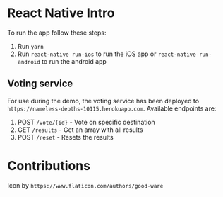 # React Native Intro

To run the app follow these steps:

1.  Run `yarn`
2.  Run `react-native run-ios` to run the iOS app or `react-native run-android` to run the android app

## Voting service

For use during the demo, the voting service has been deployed to `https://nameless-depths-10115.herokuapp.com`.
Available endpoints are:

1.  POST `/vote/{id}` - Vote on specific destination
2.  GET `/results` - Get an array with all results
3.  POST `/reset` - Resets the results

# Contributions

Icon by `https://www.flaticon.com/authors/good-ware`
